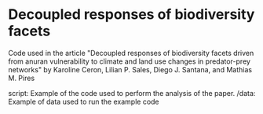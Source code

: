 # Decoupled responses of biodiversity facets
Code used in the article "Decoupled responses of biodiversity facets driven from anuran vulnerability to climate and land use changes in predator-prey networks" by Karoline Ceron, Lilian P. Sales, Diego J. Santana, and Mathias M. Pires

script: Example of the code used to perform the analysis of the paper.
/data: Example of data used to run the example code
